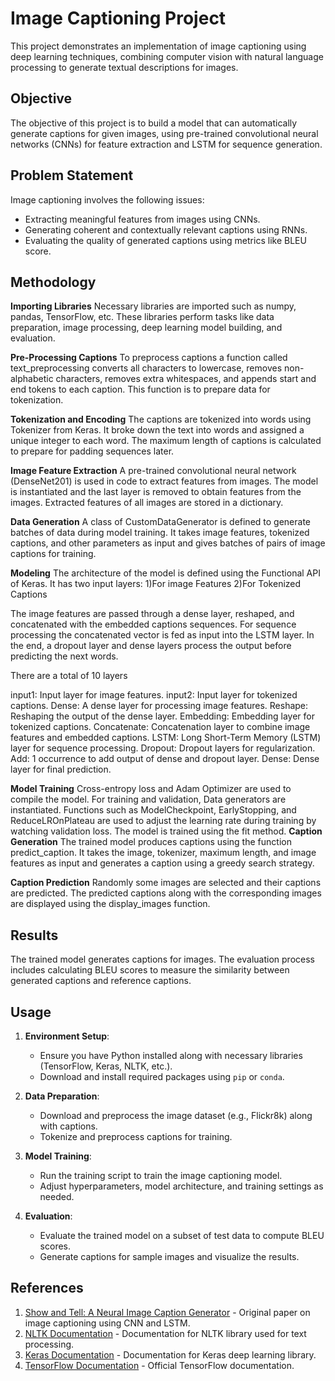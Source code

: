 # Image Captioning Project

This project demonstrates an implementation of image captioning using deep learning techniques, combining computer vision with natural language processing to generate textual descriptions for images.

## Objective

The objective of this project is to build a model that can automatically generate captions for given images, using pre-trained convolutional neural networks (CNNs) for feature extraction and LSTM for sequence generation.

## Problem Statement

Image captioning involves the following issues:
- Extracting meaningful features from images using CNNs.
- Generating coherent and contextually relevant captions using RNNs.
- Evaluating the quality of generated captions using metrics like BLEU score.

## Methodology

**Importing Libraries**
Necessary libraries are imported such as numpy, pandas, TensorFlow, etc. These libraries perform tasks like data preparation, image processing, deep learning model building, and evaluation.

**Pre-Processing Captions**
To preprocess captions a function called text_preprocessing converts all characters to lowercase, removes non-alphabetic characters, removes extra whitespaces, and appends start and end tokens to each caption. This function is to prepare data for tokenization.

**Tokenization and Encoding**
The captions are tokenized into words using Tokenizer from Keras. It broke down the text into words and assigned a unique integer to each word. The maximum length of captions is calculated to prepare for padding sequences later.

**Image Feature Extraction**
A pre-trained convolutional neural network (DenseNet201) is used in code to extract features from images. The model is instantiated and the last layer is removed to obtain features from the images. Extracted features of all images are stored in a dictionary.

**Data Generation**
A class of CustomDataGenerator is defined to generate batches of data during model training. It takes image features, tokenized captions, and other parameters as input and gives batches of pairs of image captions for training.

**Modeling**
The architecture of the model is defined using the Functional API of Keras. It has two input layers: 
1)For image Features
2)For Tokenized Captions

The image features are passed through a dense layer, reshaped, and concatenated with the embedded captions sequences. For sequence processing the concatenated vector is fed as input into the LSTM layer. In the end, a dropout layer and dense layers process the output before predicting the next words.

There are a total of 10 layers

input1: Input layer for image features.
input2: Input layer for tokenized captions.
Dense: A dense layer for processing image features.
Reshape: Reshaping the output of the dense layer.
Embedding: Embedding layer for tokenized captions.
Concatenate: Concatenation layer to combine image features and embedded captions.
LSTM: Long Short-Term Memory (LSTM) layer for sequence processing.
Dropout: Dropout layers for regularization.
Add: 1 occurrence to add output of dense and dropout layer.
Dense: Dense layer for final prediction.

**Model Training**
Cross-entropy loss and Adam Optimizer are used to compile the model. For training and validation, Data generators are instantiated. Functions such as ModelCheckpoint, EarlyStopping, and ReduceLROnPlateau are used to adjust the learning rate during training by watching validation loss. The model is trained using the fit method.
**Caption Generation**
The trained model produces captions using the function predict_caption. It takes the image, tokenizer, maximum length, and image features as input and generates a caption using a greedy search strategy.

**Caption Prediction**
Randomly some images are selected and their captions are predicted. The predicted captions along with the corresponding images are displayed using the display_images function.

## Results

The trained model generates captions for images. The evaluation process includes calculating BLEU scores to measure the similarity between generated captions and reference captions.

## Usage

1. **Environment Setup**:
   - Ensure you have Python installed along with necessary libraries (TensorFlow, Keras, NLTK, etc.).
   - Download and install required packages using `pip` or `conda`.

2. **Data Preparation**:
   - Download and preprocess the image dataset (e.g., Flickr8k) along with captions.
   - Tokenize and preprocess captions for training.

3. **Model Training**:
   - Run the training script to train the image captioning model.
   - Adjust hyperparameters, model architecture, and training settings as needed.

4. **Evaluation**:
   - Evaluate the trained model on a subset of test data to compute BLEU scores.
   - Generate captions for sample images and visualize the results.

## References

1. [Show and Tell: A Neural Image Caption Generator](https://arxiv.org/pdf/1411.4555.pdf) - Original paper on image captioning using CNN and LSTM.
2. [NLTK Documentation](https://www.nltk.org/) - Documentation for NLTK library used for text processing.
3. [Keras Documentation](https://keras.io/) - Documentation for Keras deep learning library.
4. [TensorFlow Documentation](https://www.tensorflow.org/) - Official TensorFlow documentation.

